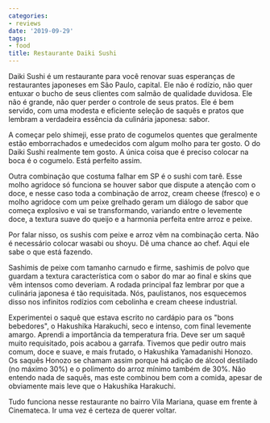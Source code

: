```yaml
---
categories:
- reviews
date: '2019-09-29'
tags:
- food
title: Restaurante Daiki Sushi
---
```


Daiki Sushi é um restaurante para você renovar suas esperanças de restaurantes japoneses em São Paulo, capital. Ele não é rodízio, não quer entuxar o bucho de seus clientes com salmão de qualidade duvidosa. Ele não é grande, não quer perder o controle de seus pratos. Ele é bem servido, com uma modesta e eficiente seleção de saquês e pratos que lembram a verdadeira essência da culinária japonesa: sabor.

A começar pelo shimeji, esse prato de cogumelos quentes que geralmente estão emborrachados e umedecidos com algum molho para ter gosto. O do Daiki Sushi realmente tem gosto. A única coisa que é preciso colocar na boca é o cogumelo. Está perfeito assim.

Outra combinação que costuma falhar em SP é o sushi com tarê. Esse molho agridoce só funciona se houver sabor que dispute a atenção com o doce, e nesse caso toda a combinação de arroz, cream cheese (fresco) e o molho agridoce com um peixe grelhado geram um diálogo de sabor que começa explosivo e vai se transformando, variando entre o levemente doce, a textura suave do queijo e a harmonia perfeita entre arroz e peixe.

Por falar nisso, os sushis com peixe e arroz vêm na combinação certa. Não é necessário colocar wasabi ou shoyu. Dê uma chance ao chef. Aqui ele sabe o que está fazendo.

Sashimis de peixe com tamanho carnudo e firme, sashimis de polvo que guardam a textura característica com o sabor do mar ao final e skins que vêm intensos como deveriam. A rodada principal faz lembrar por que a culinária japonesa é tão requisitada. Nós, paulistanos, nos esquecemos disso nos infinitos rodízios com cebolinha e cream cheese industrial.

Experimentei o saquê que estava escrito no cardápio para os "bons bebedores", o Hakushika Harakuchi, seco e intenso, com final levemente amargo. Aprendi a importância da temperatura fria. Deve ser um saquê muito requisitado, pois acabou a garrafa. Tivemos que pedir outro mais comum, doce e suave, e mais frutado, o Hakushika Yamadanishi Honozo. Os saquês Honozo se chamam assim porque há adição de álcool destilado (no máximo 30%) e o polimento do arroz mínimo também de 30%. Não entendo nada de saquês, mas este combinou bem com a comida, apesar de obviamente mais leve que o Hakushika Harakuchi.

Tudo funciona nesse restaurante no bairro Vila Mariana, quase em frente à Cinemateca. Ir uma vez é certeza de querer voltar.
